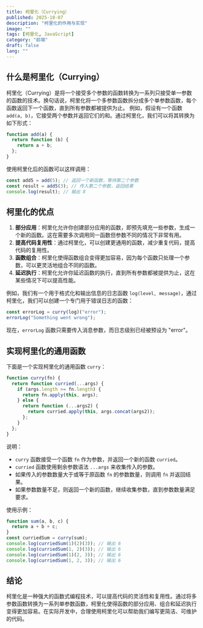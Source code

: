 ```yaml
---
title: 柯里化（Currying）
published: 2025-10-07
description: "柯里化的作用与实现"
image: ""
tags: [柯里化, JavaScript]
category: "前端"
draft: false
lang: ""
---
```


## 什么是柯里化（Currying）

柯里化（Currying）是将一个接受多个参数的函数转换为一系列只接受单一参数的函数的技术。换句话说，柯里化将一个多参数函数拆分成多个单参数函数，每个函数返回下一个函数，直到所有参数都被提供为止。
例如，假设有一个函数 `add(a, b)`，它接受两个参数并返回它们的和。通过柯里化，我们可以将其转换为如下形式：

```javascript
function add(a) {
  return function (b) {
    return a + b;
  };
}
```

使用柯里化后的函数可以这样调用：

```javascript
const add5 = add(5); // 返回一个新函数，等待第二个参数
const result = add5(3); // 传入第二个参数，返回结果
console.log(result); // 输出 8
```

## 柯里化的优点

1. **部分应用**：柯里化允许你创建部分应用的函数，即预先填充一些参数，生成一个新的函数。这在需要多次调用同一函数但参数不同的情况下非常有用。
2. **提高代码复用性**：通过柯里化，可以创建更通用的函数，减少重复代码，提高代码的复用性。
3. **函数组合**：柯里化使得函数组合变得更加容易，因为每个函数只处理一个参数，可以更灵活地组合不同的函数。
4. **延迟执行**：柯里化允许你延迟函数的执行，直到所有参数都被提供为止，这在某些情况下可以提高性能。

例如，我们有一个用于格式化和输出信息的日志函数 `log(level, message)`，通过柯里化，我们可以创建一个专门用于错误日志的函数：

```javascript
const errorLog = curry(log)("error");
errorLog("Something went wrong");
```

现在，`errorLog` 函数只需要传入消息参数，而日志级别已经被预设为 "error"。

## 实现柯里化的通用函数

下面是一个实现柯里化的通用函数 `curry`：

```javascript
function curry(fn) {
  return function curried(...args) {
    if (args.length >= fn.length) {
      return fn.apply(this, args);
    } else {
      return function (...args2) {
        return curried.apply(this, args.concat(args2));
      };
    }
  };
}
```

说明：

- `curry` 函数接受一个函数 `fn` 作为参数，并返回一个新的函数 `curried`。
- `curried` 函数使用剩余参数语法 `...args` 来收集传入的参数。
- 如果传入的参数数量大于或等于原函数 `fn` 的参数数量，则调用 `fn` 并返回结果。
- 如果参数数量不足，则返回一个新的函数，继续收集参数，直到参数数量满足要求。

使用示例：

```javascript
function sum(a, b, c) {
  return a + b + c;
}
const curriedSum = curry(sum);
console.log(curriedSum(1)(2)(3)); // 输出 6
console.log(curriedSum(1, 2)(3)); // 输出 6
console.log(curriedSum(1)(2, 3)); // 输出 6
console.log(curriedSum(1, 2, 3)); // 输出 6
```

## 结论

柯里化是一种强大的函数式编程技术，可以提高代码的灵活性和复用性。通过将多参数函数转换为一系列单参数函数，柯里化使得函数的部分应用、组合和延迟执行变得更加容易。在实际开发中，合理使用柯里化可以帮助我们编写更简洁、可维护的代码。

